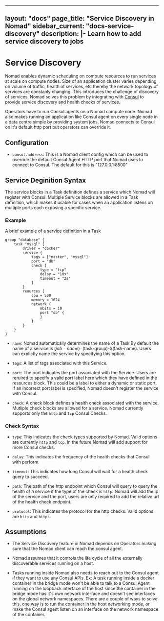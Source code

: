 ---
layout: "docs"
page_title: "Service Discovery in Nomad"
sidebar_current: "docs-service-discovery"
description: |-
  Learn how to add service discovery to jobs
  ---

# Service Discovery

Nomad enables dynamic scheduling on compute resources to run services at scale
on compute nodes. Size of an application cluster varies depending
on volume of traffic, health of services, etc thereby the network topology of
services are constanly changing. This introduces the challenge of discovery of services, 
Nomad solves this problem by integrating with [Consul](https://consul.io) to provide service
discovery and health checks of services.

Operators have to run Consul agents on a Nomad compute node. Nomad also makes
running an application like Consul agent on every single node in a data centre
simple by providing system jobs. Nomad connects to Consul on it's default http
port but operators can override it.

## Configuration

* `consul.address`: This is a Nomad client config which can be used to override
  the default Consul Agent HTTP port that Nomad uses to connect to Consul. The
  default for this is "127.0.0.1:8500"

## Service Deginition Syntax

The service blocks in a Task definition defines a service which Nomad will
register with Consul. Multiple Service blocks are allowed in a Task definition,
which makes it usable for cases when an application listens on multiple ports
each exposing a specific service.

### Example 

A brief example of a service definition in a Task
```
group "database" {
    task "mysql" {
        driver = "docker"
        service {
            tags = ["master", "mysql"]
            port = "db"
            check {
                type = "tcp"
                delay = "10s"
                timeout = "2s"
            }
        }
        reources {
            cpu = 500
            memory = 1024
            network {
                mbits = 10
                port "db" {
                }
            }
        }
    }
}

```

* `name`: Nomad automatically determines the name of a Task By default the name
  of a service is $(job-name)-$(task-group)-$(task-name). Users can explictly
  name the service by specifying this option.

* `tags`: A list of tags associated with this Service.

* `port`: The port indicates the port associated with the Service. Users are
  reruired to specify a valid port label here which they have defined in the
  resources block. This could be a label to either a dynamic or static port. If
  an incorrect port label is specified, Nomad doesn't register the service with
  Consul.

* `check`: A check block defines a health check associated with the service.
  Mutliple check blocks are allowed for a service. Nomad currently supports only
  the `http` and `tcp` Consul Checks.

### Check Syntax 
* `type`: This indicates the check types supported by Nomad. Valid options are
  currently `http` and `tcp`. In the future Nomad will add support for more
  Consul checks.

* `delay`: This indicates the frequency of the health checks that Consul with
  perform.

* `timeout`: This indicates how long Consul will wait for a health check query
  to succeed.

* `path`: The path of the http endpoint which Consul will query to query the
  health of a service if the type of the check is `http`. Nomad will add the ip
  of the service and the port, users are only required to add the relative url
  of the health check endpoint.

* `protocol`: This indicates the protocol for the http checks. Valid options are
  `http` and `https`.


## Assumptions 

* The Service Discovery feature in Nomad depends on Operators making sure that the
  Nomad client can reach the consul agent.

* Nomad assumes that it controls the life cycle of all the externally
  discoverable services running on a host.

* Tasks running inside Nomad also needs to reach out to the Consul agent if they
  want to use any Consul APIs. Ex: A task running inside a docker container in
  the bridge mode won't be able to talk to a Consul Agent running on the
  loopback interface of the host since the container in the bridge mode has it's
  own network interface and doesn't see interfaces on the global network
  namespaces. There are a couple of ways to solve this, one way is to run the
  container in the host networking mode, or make the Consul agent listen on an
  interface on the network namespace of the container.






